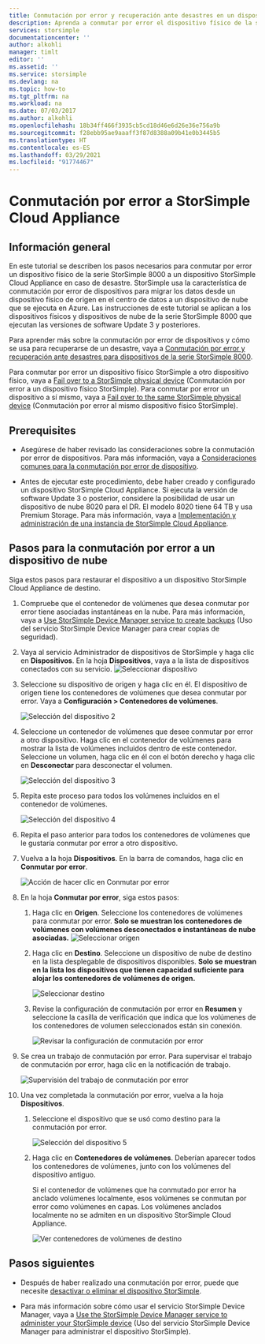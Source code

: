 ```yaml
---
title: Conmutación por error y recuperación ante desastres en un dispositivo virtual StorSimple | Microsoft Docs
description: Aprenda a conmutar por error el dispositivo físico de la serie StorSimple 8000 a un dispositivo de nube.
services: storsimple
documentationcenter: ''
author: alkohli
manager: timlt
editor: ''
ms.assetid: ''
ms.service: storsimple
ms.devlang: na
ms.topic: how-to
ms.tgt_pltfrm: na
ms.workload: na
ms.date: 07/03/2017
ms.author: alkohli
ms.openlocfilehash: 18b34ff466f3935cb5cd18d46e6d26e36e756a9b
ms.sourcegitcommit: f28ebb95ae9aaaff3f87d8388a09b41e0b3445b5
ms.translationtype: HT
ms.contentlocale: es-ES
ms.lasthandoff: 03/29/2021
ms.locfileid: "91774467"
---
```

# <a name="fail-over-to-your-storsimple-cloud-appliance"></a>Conmutación por error a StorSimple Cloud Appliance

## <a name="overview"></a>Información general

En este tutorial se describen los pasos necesarios para conmutar por error un dispositivo físico de la serie StorSimple 8000 a un dispositivo StorSimple Cloud Appliance en caso de desastre. StorSimple usa la característica de conmutación por error de dispositivos para migrar los datos desde un dispositivo físico de origen en el centro de datos a un dispositivo de nube que se ejecuta en Azure. Las instrucciones de este tutorial se aplican a los dispositivos físicos y dispositivos de nube de la serie StorSimple 8000 que ejecutan las versiones de software Update 3 y posteriores.

Para aprender más sobre la conmutación por error de dispositivos y cómo se usa para recuperarse de un desastre, vaya a [Conmutación por error y recuperación ante desastres para dispositivos de la serie StorSimple 8000](storsimple-8000-device-failover-disaster-recovery.md).

Para conmutar por error un dispositivo físico StorSimple a otro dispositivo físico, vaya a [Fail over to a StorSimple physical device](storsimple-8000-device-failover-physical-device.md) (Conmutación por error a un dispositivo físico StorSimple). Para conmutar por error un dispositivo a sí mismo, vaya a [Fail over to the same StorSimple physical device](storsimple-8000-device-failover-same-device.md) (Conmutación por error al mismo dispositivo físico StorSimple).

## <a name="prerequisites"></a>Prerequisites

- Asegúrese de haber revisado las consideraciones sobre la conmutación por error de dispositivos. Para más información, vaya a [Consideraciones comunes para la conmutación por error de dispositivo](storsimple-8000-device-failover-disaster-recovery.md).

- Antes de ejecutar este procedimiento, debe haber creado y configurado un dispositivo StorSimple Cloud Appliance. Si ejecuta la versión de software Update 3 o posterior, considere la posibilidad de usar un dispositivo de nube 8020 para el DR. El modelo 8020 tiene 64 TB y usa Premium Storage. Para más información, vaya a [Implementación y administración de una instancia de StorSimple Cloud Appliance](storsimple-8000-cloud-appliance-u2.md).

## <a name="steps-to-fail-over-to-a-cloud-appliance"></a>Pasos para la conmutación por error a un dispositivo de nube

Siga estos pasos para restaurar el dispositivo a un dispositivo StorSimple Cloud Appliance de destino.

1.  Compruebe que el contenedor de volúmenes que desea conmutar por error tiene asociadas instantáneas en la nube. Para más información, vaya a [Use StorSimple Device Manager service to create backups](storsimple-8000-manage-backup-policies-u2.md) (Uso del servicio StorSimple Device Manager para crear copias de seguridad).
2. Vaya al servicio Administrador de dispositivos de StorSimple y haga clic en **Dispositivos**. En la hoja **Dispositivos**, vaya a la lista de dispositivos conectados con su servicio.
    ![Seleccionar dispositivo](./media/storsimple-8000-device-failover-disaster-recovery/failover-cloud-dev1.png)
3. Seleccione su dispositivo de origen y haga clic en él. El dispositivo de origen tiene los contenedores de volúmenes que desea conmutar por error. Vaya a **Configuración > Contenedores de volúmenes**.

    ![Selección del dispositivo 2](./media/storsimple-8000-device-failover-disaster-recovery/failover-cloud-dev2.png)
    
4. Seleccione un contenedor de volúmenes que desee conmutar por error a otro dispositivo. Haga clic en el contenedor de volúmenes para mostrar la lista de volúmenes incluidos dentro de este contenedor. Seleccione un volumen, haga clic en él con el botón derecho y haga clic en **Desconectar** para desconectar el volumen.

    ![Selección del dispositivo 3](./media/storsimple-8000-device-failover-disaster-recovery/failover-cloud-dev5.png)

5. Repita este proceso para todos los volúmenes incluidos en el contenedor de volúmenes.

     ![Selección del dispositivo 4](./media/storsimple-8000-device-failover-disaster-recovery/failover-cloud-dev7.png)

6. Repita el paso anterior para todos los contenedores de volúmenes que le gustaría conmutar por error a otro dispositivo.

7. Vuelva a la hoja **Dispositivos**. En la barra de comandos, haga clic en **Conmutar por error**.

    ![Acción de hacer clic en Conmutar por error](./media/storsimple-8000-device-failover-disaster-recovery/failover-cloud-dev8.png)
8. En la hoja **Conmutar por error**, siga estos pasos:
   
    1. Haga clic en **Origen**. Seleccione los contenedores de volúmenes para conmutar por error. **Solo se muestran los contenedores de volúmenes con volúmenes desconectados e instantáneas de nube asociadas.**
        ![Seleccionar origen](./media/storsimple-8000-device-failover-disaster-recovery/failover-cloud-dev11.png)
    2. Haga clic en **Destino**. Seleccione un dispositivo de nube de destino en la lista desplegable de dispositivos disponibles. **Solo se muestran en la lista los dispositivos que tienen capacidad suficiente para alojar los contenedores de volúmenes de origen.**

        ![Seleccionar destino](./media/storsimple-8000-device-failover-disaster-recovery/failover-cloud-dev12.png)

    3. Revise la configuración de conmutación por error en **Resumen** y seleccione la casilla de verificación que indica que los volúmenes de los contenedores de volumen seleccionados están sin conexión. 

        ![Revisar la configuración de conmutación por error](./media/storsimple-8000-device-failover-disaster-recovery/failover-cloud-dev13.png)

9. Se crea un trabajo de conmutación por error. Para supervisar el trabajo de conmutación por error, haga clic en la notificación de trabajo.

    ![Supervisión del trabajo de conmutación por error](./media/storsimple-8000-device-failover-disaster-recovery/failover-phy-dev13.png)

10. Una vez completada la conmutación por error, vuelva a la hoja **Dispositivos**.

    1. Seleccione el dispositivo que se usó como destino para la conmutación por error.

       ![Selección del dispositivo 5](./media/storsimple-8000-device-failover-disaster-recovery/failover-phy-dev14.png)

    2. Haga clic en **Contenedores de volúmenes**. Deberían aparecer todos los contenedores de volúmenes, junto con los volúmenes del dispositivo antiguo.

       Si el contenedor de volúmenes que ha conmutado por error ha anclado volúmenes localmente, esos volúmenes se conmutan por error como volúmenes en capas. Los volúmenes anclados localmente no se admiten en un dispositivo StorSimple Cloud Appliance.

       ![Ver contenedores de volúmenes de destino](./media/storsimple-8000-device-failover-disaster-recovery/failover-phy-dev17.png)


## <a name="next-steps"></a>Pasos siguientes

* Después de haber realizado una conmutación por error, puede que necesite [desactivar o eliminar el dispositivo StorSimple](storsimple-8000-deactivate-and-delete-device.md).

* Para más información sobre cómo usar el servicio StorSimple Device Manager, vaya a [Use the StorSimple Device Manager service to administer your StorSimple device](storsimple-8000-manager-service-administration.md) (Uso del servicio StorSimple Device Manager para administrar el dispositivo StorSimple).

